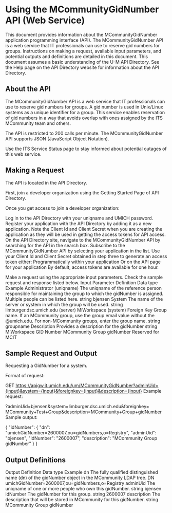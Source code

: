 # Using the MCommunityGidNumber API (Web Service)
This document provides information about the MCommunityGidNumber application programming interface (API). The MCommunityGidNumber API is a web service that IT professionals can use to reserve gid numbers for groups. Instructions on making a request, available input parameters, and potential outputs and definitions are detailed in this document. This document assumes a basic understanding of the U-M API Directory. See the Help page on the API Directory website for information about the API Directory.

## About the API
The MCommunityGidNumber API is a web service that IT professionals can use to reserve gid numbers for groups. A gid number is used in Unix/Linux systems as a unique identifier for a group. This service enables reservation of gid numbers in a way that avoids overlap with ones assigned by the ITS MCommunity team and others.

The API is restricted to 200 calls per minute. The MCommunityGidNumber API supports JSON (JavaScript Object Notation).

Use the ITS Service Status page to stay informed about potential outages of this web service.


## Making a Request
The API is located in the API Directory.

First, join a developer organization using the Getting Started Page of API Directory.

Once you get access to join a developer organization:

Log in to the API Directory with your uniqname and UMICH password.
Register your application with the API Directory by adding it as a new application.
Note the Client Id and Client Secret when you are creating the application as they will be used in getting the access tokens for API access.
On the API Directory site, navigate to the MCommunityGidNumber API by searching for the API in the search box.
Subscribe to the MCommunityGidNumber API by selecting your application in the list.
Use your Client Id and Client Secret obtained in step three to generate an access token either:
Programmatically within your application
Or on the API page for your application
By default, access tokens are available for one hour.

Make a request using the appropriate input parameters. Check the sample request and response listed below.
Input Parameter	Definition	Data type	Example
Administrator (uniqname)	The uniqname of the reference person responsible for maintaining the group to which the gidNumber is assigned. Multiple people can be listed here.	string	bjensen
System	The name of the server or system in which the group will be used.	string	limburger.dsc.umich.edu (server)
MiWorkspace (system)
Foreign Key	Group name. If an MCommunity group, use the group email value without the @umich.edu. For non-MCommunity groups, enter the group name.	string	groupname
Description	Provides a description for the gidNumber	string	MiWorkspace GID Number
MCommunity Group gidNumber
Reserved for MCIT

## Sample Request and Output
Requesting a GidNumber for a system.

Format of request:

GET https://apigw.it.umich.edu/um/MCommunityGidNumber?adminUid={input}&system={input}&foreignkey={input}&description={input}
Example request:

?adminUid=bjensen&system=limburger.dsc.umich.edu&foreignkey=
MCommunity+Test+Group&description=MCommunity+Group+gidNumber
Sample output:

{
"idNumber": {
"dn": "umichGidNumber=2600007,ou=gidNumbers,o=Registry",
"adminUid": "bjensen",
"idNumber": "2600007",
"description": "MCommunity Group gidNumber"
}
}
## Output Definitions
Output	Definition	Data type	Example
dn	The fully qualified distinguished name (dn) of the gidNumber object in the MCommunity LDAP tree.	DN	umichGidNumber=2600007,ou=gidNumbers,o=Registry
adminUid	The uniqname of one or more people who own this gidNumber.	string	bjensen
idNumber	The gidNumber for this group.	string	2600007
description	The description that will be stored in MCommunity for this gidNumber.	string	MCommunity Group gidNumber
